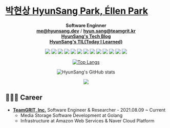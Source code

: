 # [박현상 HyunSang Park, Éllen Park](https://parkhyunsang.com/)
<div align="center">
  
**Software Enginner**  
[**me@hyunsang.dev**](mailto:me@hyunsang.dev) / [**hyun.sang@teamgrit.kr**](mailto:hyun.sang@teamgrit.kr)   
[**HyunSang's Tech Blog**](https://hyunsang.dev)  
[**HyunSang's TIL(Today I Learned)**](http://hyunsang.dev/TIL/)
  
<a><img src="https://img.shields.io/badge/Go-4DD0E1?style=flat-square&logo=Go&logoColor=white"/></a>
<a><img src="https://img.shields.io/badge/MySQL-4479A1?style=flat-square&logo=MySQL&logoColor=white"/></a>
<a><img src="https://img.shields.io/badge/Docker-2496ED?style=flat-square&logo=Docker&logoColor=white"/></a>
<a><img src="https://img.shields.io/badge/Kubernetes-326CE5?style=flat-square&logo=Kubernetes&logoColor=white"/></a>
<a><img src="https://img.shields.io/badge/Ubuntu-E95420?style=flat-square&logo=Ubuntu&logoColor=white"/></a>
<a><img src="https://img.shields.io/badge/Flutter-02569B?style=flat-square&logo=Flutter&logoColor=white"/></a>
<img src="https://img.shields.io/badge/Amazon S3-569A31?style=flat-square&logo=Amazon-S3&logoColor=white"/>
<img src="https://img.shields.io/badge/SQLite-003B57?style=flat-square&logo=SQLite&logoColor=white">
<a><img src="https://img.shields.io/badge/Prometheus-E6522C?style=flat-square&logo=Prometheus&logoColor=white"/></a>
<a><img src="https://img.shields.io/badge/Grafana-F46800?style=flat-square&logo=Grafana&logoColor=white"/></a>
<a><img src="https://img.shields.io/badge/Jenkins-D24939?style=flat-square&logo=Jenkins&logoColor=white"/></a>
<a><img src="https://img.shields.io/badge/Git-F05032?style=flat-square&logo=Git&logoColor=white"/></a>
<img src="https://img.shields.io/badge/FFmpeg-007808?style=flat-square&logo=FFmpeg&logoColor=white"/>

[![Top Langs](https://github-readme-stats.vercel.app/api/top-langs/?username=dev-hyunsang&layout=compact&theme=dracula)](https://github.com/anuraghazra/github-readme-stats)
  
![HyunSang's GitHub stats](https://github-readme-stats.vercel.app/api?username=dev-hyunsang&show_icons=true&theme=dracula)

<img src="https://ghchart.rshah.org/dev-hyunsang" />  
</div>


## 🧑🏻‍💻 Career
- [**TeamGRIT, Inc.**](https://www.teamgrit.kr/) Software Engineer & Researcher - 2021.08.09 ~ Current
  - Media Storage Software Development at Golang
  - Infrastructure at Amazon Web Services & Naver Cloud Platform
